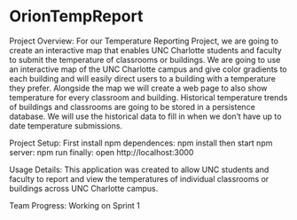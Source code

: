 # OrionTempReport

Project Overview: 
For our Temperature Reporting Project, we are going to create an interactive map that enables UNC Charlotte students and faculty to submit the temperature of classrooms or buildings. We are going to use an interactive map of the UNC Charlotte campus and give color gradients to each building and will easily direct users to a building with a temperature they prefer. Alongside the map we will create a web page to also show temperature for every classroom and building. Historical temperature trends of buildings and classrooms are going to be stored in a persistence database. We will use the historical data to fill in when we don’t have up to date temperature submissions. 

Project Setup:
First install npm dependences:
  npm install
then start npm server: 
  npm run 
finally: 
  open http://localhost:3000

Usage Details:
This application was created to allow UNC students and faculty to report and view the temperatures of individual classrooms or buildings across UNC Charlotte campus.

Team Progress:
Working on Sprint 1
